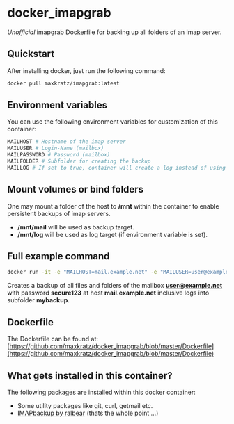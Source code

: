 # docker_imapgrab

*Unofficial* imapgrab Dockerfile for backing up all folders of an imap server.

## Quickstart
After installing docker, just run the following command:

```sh
docker pull maxkratz/imapgrab:latest
```

## Environment variables
You can use the following environment variables for customization of this container:

```sh
MAILHOST # Hostname of the imap server
MAILUSER # Login-Name (mailbox)
MAILPASSWORD # Password (mailbox)
MAILFOLDER # Subfolder for creating the backup
MAILLOG # If set to true, container will create a log instead of using console output
```

## Mount volumes or bind folders
One may mount a folder of the host to **/mnt** within the container to enable persistent backups of imap servers.

* **/mnt/mail** will be used as backup target.
* **/mnt/log** will be used as log target (if environment variable is set).

## Full example command
```sh
docker run -it -e "MAILHOST=mail.example.net" -e "MAILUSER=user@example.net" -e "MAILPASSWORD=secure123" -e "MAILFOLDER=mybackup" -e "MAILLOG=TRUE" -v /home/maxkratz/email-backups/:/mnt maxkratz/imapgrab:latest
```

Creates a backup of all files and folders of the mailbox **user@example.net** with password **secure123** at host **mail.example.net** inclusive logs into subfolder **mybackup**.

## Dockerfile
The Dockerfile can be found at:
[https://github.com/maxkratz/docker_imapgrab/blob/master/Dockerfile](https://github.com/maxkratz/docker_imapgrab/blob/master/Dockerfile)

## What gets installed in this container?
The following packages are installed within this docker container:

* Some utility packages like git, curl, getmail etc.
* [IMAPbackup by ralbear](https://github.com/ralbear/IMAPbackup) (thats the whole point ...)